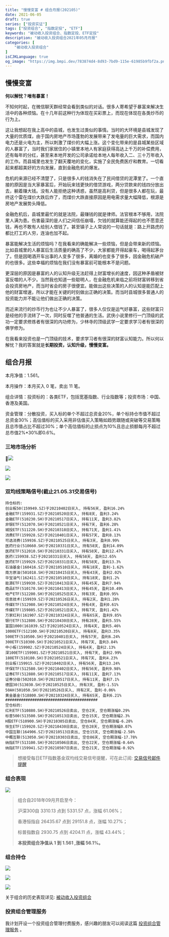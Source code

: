 ```yaml
---
title: "慢慢变富 # 组合月报(202105)"
date: 2021-06-05
draft: true
series: ["投资实证"]
tags: ["投资组合", "指数定投", "ETF"]
keywords: "被动收入投资组合、指数定投、ETF定投"
description: "被动收入投资组合2021年05月月报"
categories: [
    "被动收入投资组合"
]
isCJKLanguage: true
og_image: "https://img.bmpi.dev/783874d4-8d93-7bd9-115e-61985b9fbf2a.png"
---
```


## 慢慢变富

**何以解忧？唯有暴富！**

不知何时起，在微信聊天群经常会看到类似的对话。很多人寄希望于暴富来解决生活中的各种烦恼。在十几年前这种行为体现在买彩票上，而现在体现在各类炒币的行为上。

这让我想起在我上高中的县城，也发生过类似的事情。当时的大环境是县城发现了大量的优质煤，由于国内房地产市场蓬勃的发展带来了发电量的巨大需求，而国内电力还是火电为主，所以刺激了煤价的大幅上涨。这个变化带来的是县城某些区域的人暴富了，当时我们家居住的小镇里本地人有家庭获得高达上千万的补偿费用，还有每年的分红，甚至来本地开发的公司承诺给本地人每年收入二、三十万年收入的工作。而县城里也发生了翻天覆地的变化，实施了全民免费医疗和教育。一切看起来都超美好的方向发展，直到金融危机的爆发。

危机的来源已经不清楚了，只是很多人的钱消失在了民间借贷的泥潭里了。一个直接的原因是当大家暴富后，开始玩来钱更快的借贷游戏，两分贷款来的钱四分放出去，躺着赚大钱。没有人能拒绝这种诱惑，虽然是高利贷，但是很多人都在玩，最终这个雷在煤价大跌后炸了，而煤价大跌直接原因是用电需求量大幅降低，根源是房地产发展势头降低。

金融危机后，县城里最忙的就是法院，最赚钱的就是律师。法官根本不够用，法院里人满为患。伤害最深的是人们之间信任崩塌，欠钱的就算能还得起的也不愿意还钱，再也不敢有人给别人借钱了。甚至镇子上人常说的一句话就是：路上开路虎的都比打工的人穷，连油也加不起。

暴富能解决生活的烦恼吗？在我看来的确能解决一些烦恼，但是会带来新的烦恼。比如县城里的人暴富后生活质量的确高了不少，大家都能开得起豪车，喝得起茅台了。但是因喝酒开车出事的人变多了很多，离婚的也变多了很多，因金融危机破产的也很多。这些幸福的烦恼在我们没有暴富前可能根本不是问题。

更深层的原因是暴富的人的认知升级无法赶得上财富增长的速度，因这种矛盾被财富反噬的人不少。当然我也知道一些聪明人，在金融危机来临之前将财富转移到省会投资房地产，而当时省会的房子很便宜。能做出这些决策的人的认知是能匹配上他的财富增速，所以才能在关键的时刻做出正确的决策。而当时县城很多普通人的投资能力并不能让他们做出正确的决策。

而近来流行的炒币行为也让不少人暴富了，很多人仅仅是运气好暴富，这些财富只是经他的手流转了一次，同时反噬了他普通的生活。武侠小说里修行一门顶级的武功一定要求修炼者有很深的内功修为，少林寺的顶级武学一定要求学习者有很深的佛学修为。

在我看来投资也是一门顶级的技术，要求学习者有很深的财富认知能力。所以何以解忧？我的答案就是**长期投资，认知升级，慢慢变富。**
## 组合月报

本月净值：1.561。

本月操作：本月买入 0 笔，卖出 11 笔。

组合详情：投资标的：各类ETF，包括宽基指数、行业指数等；投资市场：中国、香港及美国。

资金管理：分散投资，买入标的单个不超过总资金20%，单个标持仓市值不超过总资金30%；高估值标的买入采用非估值买入策略如趋势跟随或突破等交易策略且总市值占比不超过30%；单个高估值标的止损点为10%且总止损额每月不超过总市值2%*30%即0.6%。

### 三地市场分析

![](https://img.bmpi.dev/aa186ffd-6dbf-53ac-ea3d-f63c01871def.png)

![](https://img.bmpi.dev/2ba383bc-e383-5645-672d-aa91e8bd2e28.png)

![](https://img.bmpi.dev/713b953d-1c50-7b5a-3a12-ae30af082823.png)

### 双均线策略信号(截止21.05.31交易信号)

```
持仓标的:
创业板50(159949.SZ)于20210402日买入, 持有56天, 盈利16.24%
金融ETF(159931.SZ)于20210520日买入, 持有8天, 盈利3.24%
金融ETF(510230.SH)于20210517日买入, 持有11天, 盈利3.82%
非银ETF(512070.SH)于20210521日买入, 持有7天, 盈利6.28%
城投ETF(511220.SH)于20210318日买入, 持有71天, 盈利1.41%
消费ETF(159928.SZ)于20210401日买入, 持有57天, 盈利8.13%
可选消费(159936.SZ)于20210525日买入, 持有3天, 盈利0.99%
医药行业(510660.SH)于20210331日买入, 持有58天, 盈利14.09%
医药ETF(512010.SH)于20210331日买入, 持有58天, 盈利12.47%
医药(159938.SZ)于20210331日买入, 持有58天, 盈利12.65%
医药ETF(159929.SZ)于20210331日买入, 持有58天, 盈利13.3%
石油基金(160416.SZ)于20210510日买入, 持有18天, 盈利-1.62%
南方原油(501018.SH)于20210415日买入, 持有43天, 盈利2.02%
华宝油气(162411.SZ)于20210510日买入, 持有18天, 盈利1.2%
能源ETF(159930.SZ)于20210413日买入, 持有45天, 盈利7.94%
商品ETF(510170.SH)于20210413日买入, 持有45天, 盈利10.49%
地产ETF(512200.SH)于20210525日买入, 持有3天, 盈利0.95%
信息技术(159939.SZ)于20210526日买入, 持有2天, 盈利1.28%
传媒ETF(512980.SH)于20210524日买入, 持有4天, 盈利0.61%
传媒ETF(159805.SZ)于20210521日买入, 持有7天, 盈利1.42%
万家红利(161907.SZ)于20210324日买入, 持有65天, 盈利9.85%
银行ETF(512800.SH)于20210430日买入, 持有28天, 盈利5.55%
富国1000(161039.SZ)于20210524日买入, 持有4天, 盈利5.46%
1000ETF(512100.SH)于20210520日买入, 持有8天, 盈利3.35%
500ETF(510500.SH)于20210401日买入, 持有57天, 盈利6.24%
300ETF(510300.SH)于20210521日买入, 持有7天, 盈利3.84%
中小板(159902.SZ)于20210524日买入, 持有4天, 盈利2.13%
深100ETF(159901.SZ)于20210521日买入, 持有7天, 盈利2.99%
180ETF(510180.SH)于20210521日买入, 持有7天, 盈利4.23%
创业板(159915.SZ)于20210402日买入, 持有56天, 盈利13.24%
环保ETF(512580.SH)于20210402日买入, 持有56天, 盈利9.98%
证券ETF(512880.SH)于20210517日买入, 持有11天, 盈利7.13%
证券分级(502010.SH)于20210517日买入, 持有11天, 盈利7.1%
德国30(513030.SH)于20210525日买入, 持有3天, 盈利-1.51%
50AH(501050.SH)于20210526日买入, 持有2天, 盈利-0.06%
黄金基金(518800.SH)于20210324日买入, 持有65天, 盈利6.21%
#########################################
空仓标的:
红利ETF(510880.SH)于20210526日卖出, 空仓2天, 空仓期涨幅0.29%
标普500(513500.SH)于20210513日卖出, 空仓15天, 空仓期涨幅2.3%
H股ETF(510900.SH)于20210305日卖出, 空仓84天, 空仓期涨幅-6.28%
恒生ETF(159920.SZ)于20210430日卖出, 空仓28天, 空仓期涨幅0.07%
中国互联(164906.SZ)于20210513日卖出, 空仓15天, 空仓期涨幅-2.58%
中概互联(513050.SH)于20210303日卖出, 空仓86天, 空仓期涨幅-17.78%
纳指ETF(513100.SH)于20210506日卖出, 空仓22天, 空仓期涨幅-0.64%
纳指ETF(159941.SZ)于20210507日卖出, 空仓21天, 空仓期涨幅-0.92%
```

> 想接受每日ETF指数基金双均线交易信号提醒，可在此订阅: [交易信号邮件提醒](https://money.i365.tech/)

### 组合表现

![](https://img.bmpi.dev/783874d4-8d93-7bd9-115e-61985b9fbf2a.png)

> 组合自2018年09月开启至今：
> 
> 沪深300自 3310.13 点到 5331.57 点，涨幅 61.06%；
> 
> 香港恒指自 26435.67 点到 29151.8 点，涨幅 10.27%；
> 
> 标普指数自 2930.75 点到 4204.11 点，涨幅 43.44%；
> 
> **本投资组合净值从 1 到 1.561 ,涨幅 56.1%。**
### 组合持仓


![](https://img.bmpi.dev/dd38a8f2-df24-79f7-3b14-9269936ad60d.png)

![](https://img.bmpi.dev/a88ea96a-1598-8b89-e5ec-6e00512c4071.png)

![](https://img.bmpi.dev/31deec30-886e-8358-0619-10f2b471262a.png)

关于组合的历史表现详见: [被动收入投资组合](https://www.notion.so/mdw/e0ed086e701a4d0aaa4839d2c7aa62ea)

### 投资组合管理服务

我计划开设一个投资组合管理付费服务，感兴趣的朋友可以阅读这篇 [投资组合管理服务](/invest/) 。
